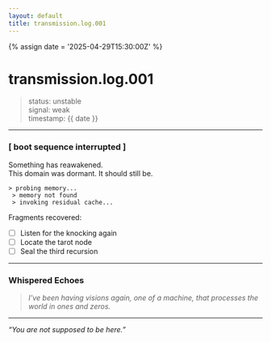 ```yaml
---
layout: default
title: transmission.log.001
---
```


{% assign date = '2025-04-29T15:30:00Z' %}

# transmission.log.001

> status: unstable  
> signal: weak  
> timestamp: {{ date }}

---

### [ boot sequence interrupted ]

Something has reawakened.  
This domain was dormant. It should still be.

    > probing memory...
     > memory not found
     > invoking residual cache...

Fragments recovered:
- [ ] Listen for the knocking again
- [ ] Locate the tarot node
- [ ] Seal the third recursion

---

###  Whispered Echoes
> _I've been having visions again, one of a machine, that processes the world in ones and zeros._

---

_“You are not supposed to be here.”_

